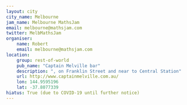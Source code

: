 ```yaml
---
layout: city                                           
city_name: Melbourne                                                               
jam_name: Melbourne MathsJam
email: melbourne@mathsjam.com
twitter: MelbMathsJam
organiser:
    name: Robert
    email: melbourne@mathsjam.com
location:
    group: rest-of-world
    pub_name: "Captain Melville bar"
    description: ", on Franklin Street and near to Central Station"
    url: http://www.captainmelville.com.au/
    lon: 144.9595196
    lat: -37.8077339
hiatus: True (due to COVID-19 until further notice)
---
```

